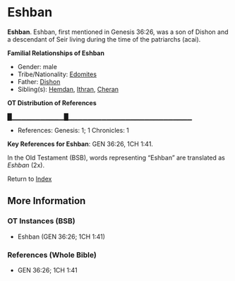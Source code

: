 # Eshban
**Eshban**. 
Eshban, first mentioned in Genesis 36:26, was a son of Dishon and a descendant of Seir living during the time of the patriarchs (acai). 




**Familial Relationships of Eshban**


* Gender: male
* Tribe/Nationality: [Edomites](../../../groups/md/acai/Edom.md)
* Father: [Dishon](Dishon.md)
* Sibling(s): [Hemdan](Hemdan.md), [Ithran](Ithran.md), [Cheran](Cheran.md)


**OT Distribution of References**

█▁▁▁▁▁▁▁▁▁▁▁█▁▁▁▁▁▁▁▁▁▁▁▁▁▁▁▁▁▁▁▁▁▁▁▁▁▁
* References: Genesis: 1; 1 Chronicles: 1



**Key References for Eshban**: 
GEN 36:26, 1CH 1:41. 


In the Old Testament (BSB), words representing “Eshban” are translated as 
*Eshban* (2x). 




Return to [Index](00-Index.md)

## More Information

### OT Instances (BSB)

* Eshban (GEN 36:26; 1CH 1:41)



### References (Whole Bible)

* GEN 36:26; 1CH 1:41



